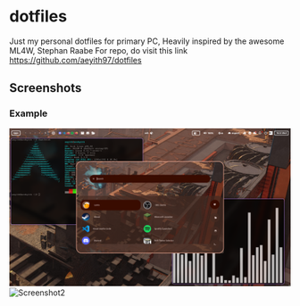 # dotfiles
Just my personal dotfiles for primary PC, Heavily inspired by the awesome ML4W, Stephan Raabe
For repo, do visit this link
https://github.com/aeyith97/dotfiles

## Screenshots

### Example
![Screenshot1](example/preview.jpg)
![Screenshot2](example/preview2.jpg)